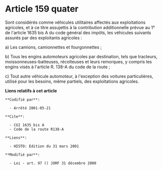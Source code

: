 # Article 159 quater

Sont considérés comme véhicules utilitaires affectés aux exploitations agricoles, et à ce titre assujettis à la contribution
additionnelle prévue au 1° de l'article 1635 bis A du code général des impôts, les véhicules suivants assurés par des
exploitants agricoles :

a) Les camions, camionnettes et fourgonnettes ;

b) Tous les engins automoteurs agricoles par destination, tels que tracteurs, moissonneuses-batteuses, récolteuses et leurs
remorques, y compris les engins visés à l'article R. 138-A du code de la route ;

c) Tout autre véhicule automoteur, à l'exception des voitures particulières, utilisé pour les besoins, même partiels, des
exploitations agricoles.

**Liens relatifs à cet article**

	**Codifié par**:

	  - Arrêté 2001-05-21

	**Cite**:

	  - CGI 1635 bis A
	  - Code de la route R138-A

	**Liens**:

	  - HISTO: Edition du 31 mars 2001

	**Modifié par**:

	  - Loi - art. 97 () JORF 31 décembre 2000

